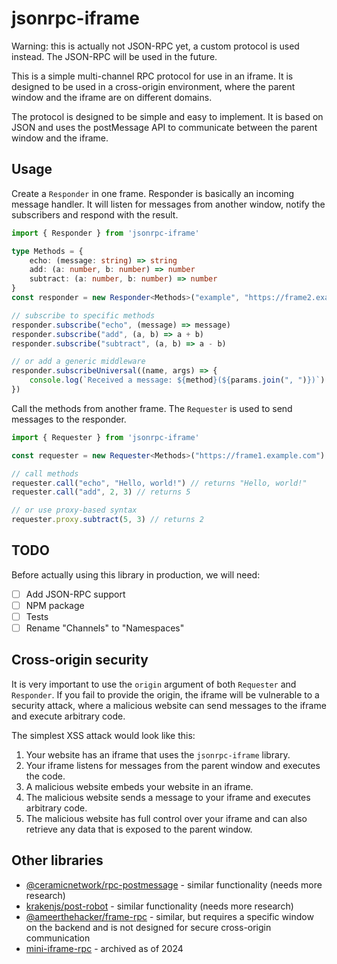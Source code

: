 # jsonrpc-iframe

Warning: this is actually not JSON-RPC yet, a custom protocol is used instead. The JSON-RPC will be used in the future.

This is a simple multi-channel RPC protocol for use in an iframe. It is designed to be used in a cross-origin environment, where the parent window and the iframe are on different domains.

The protocol is designed to be simple and easy to implement. It is based on JSON and uses the postMessage API to communicate between the parent window and the iframe.

## Usage

Create a `Responder` in one frame. Responder is basically an incoming message handler. It will listen for messages from another window, notify the subscribers and respond with the result.

```typescript
import { Responder } from 'jsonrpc-iframe'

type Methods = {
	echo: (message: string) => string
	add: (a: number, b: number) => number
	subtract: (a: number, b: number) => number
}
const responder = new Responder<Methods>("example", "https://frame2.example.com") // see "Cross-origin security" section below

// subscribe to specific methods
responder.subscribe("echo", (message) => message)
responder.subscribe("add", (a, b) => a + b)
responder.subscribe("subtract", (a, b) => a - b)

// or add a generic middleware
responder.subscribeUniversal((name, args) => {
	console.log(`Received a message: ${method}(${params.join(", ")})`)
})
```

Call the methods from another frame. The `Requester` is used to send messages to the responder.

```typescript
import { Requester } from 'jsonrpc-iframe'

const requester = new Requester<Methods>("https://frame1.example.com") // see "Cross-origin security" section below

// call methods
requester.call("echo", "Hello, world!") // returns "Hello, world!"
requester.call("add", 2, 3) // returns 5

// or use proxy-based syntax
requester.proxy.subtract(5, 3) // returns 2
```

## TODO

Before actually using this library in production, we will need:

- [ ] Add JSON-RPC support
- [ ] NPM package
- [ ] Tests
- [ ] Rename "Channels" to "Namespaces"

## Cross-origin security

It is very important to use the `origin` argument of both `Requester` and `Responder`.
If you fail to provide the origin, the iframe will be vulnerable to a security attack, where a malicious website can send messages to the iframe and execute arbitrary code.

The simplest XSS attack would look like this:
1. Your website has an iframe that uses the `jsonrpc-iframe` library.
2. Your iframe listens for messages from the parent window and executes the code.
3. A malicious website embeds your website in an iframe.
4. The malicious website sends a message to your iframe and executes arbitrary code.
5. The malicious website has full control over your iframe and can also retrieve any data that is exposed to the parent window.

## Other libraries

- [@ceramicnetwork/rpc-postmessage](https://github.com/ceramicnetwork/js-transports/tree/main/packages/rpc-postmessage) - similar functionality (needs more research)
- [krakenjs/post-robot](https://github.com/krakenjs/post-robot) - similar functionality (needs more research)
- [@ameerthehacker/frame-rpc](https://github.com/ameerthehacker/frame-rpc) - similar, but requires a specific window on the backend and is not designed for secure cross-origin communication
- [mini-iframe-rpc](https://github.com/emartech/mini-iframe-rpc) - archived as of 2024
